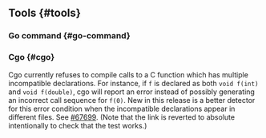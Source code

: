 ## Tools {#tools}

### Go command {#go-command}

### Cgo {#cgo}

Cgo currently refuses to compile calls to a C function which has multiple
incompatible declarations. For instance, if `f` is declared as both `void f(int)`
and `void f(double)`, cgo will report an error instead of possibly generating an
incorrect call sequence for `f(0)`. New in this release is a better detector for
this error condition when the incompatible declarations appear in different
files. See [#67699](https://go.dev/issue/67699). (Note that the link is reverted
to absolute intentionally to check that the test works.)
